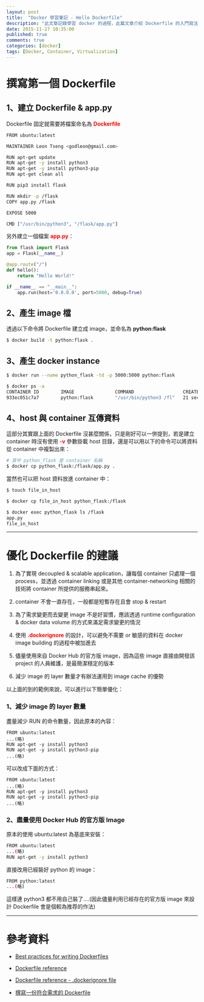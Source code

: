 ```yaml
---
layout: post
title:  "Docker 學習筆記 - Hello Dockerfile"
description: "此文章記錄學習 docker 的過程，此篇文章介紹 Dockerfile 的入門寫法 ... 等"
date: 2015-11-27 10:35:00
published: true
comments: true
categories: [docker]
tags: [Docker, Container, Virtualization]
---
```


撰寫第一個 Dockerfile
====================

1、建立 Dockerfile & app.py
---------------------------

Dockerfile 固定就需要將檔案命名為 <font color='red'>**Dockerfile**</font>

```bash
FROM ubuntu:latest

MAINTAINER Leon Tseng <godleon@gmail.com>

RUN apt-get update
RUN apt-get -y install python3
RUN apt-get -y install python3-pip
RUN apt-get clean all

RUN pip3 install flask

RUN mkdir -p /flask
COPY app.py /flask

EXPOSE 5000

CMD ["/usr/bin/python3", "/flask/app.py"]
```

另外建立一個檔案 <font color='red'>**app.py**</font>：

```python
from flask import Flask
app = Flask(__name__)

@app.route("/")
def hello():
    return "Hello World!"

if __name__ == "__main__":
    app.run(host='0.0.0.0', port=5000, debug=True)
```

2、產生 image 檔
----------------

透過以下命令將 Dockerfile 建立成 image，並命名為 **python:flask**

```bash
$ docker build -t python:flask .
```

3、產生 docker instance
-----------------------

```bash
$ docker run --name python_flask -td -p 5000:5000 python:flask

$ docker ps -a
CONTAINER ID        IMAGE               COMMAND                  CREATED             STATUS              PORTS                    NAMES
933ec051c7a7        python:flask        "/usr/bin/python3 /fl"   21 seconds ago      Up 20 seconds       0.0.0.0:5000->5000/tcp   python_flask
```

4、host 與 container 互傳資料
-----------------------------

這部分其實跟上面的 Dockerfile 沒甚麼關係，只是剛好可以一併提到，若是建立 container 時沒有使用 <font color='red'>**-v**</font> 參數掛載 host 目錄，還是可以用以下的命令可以將資料從 container 中複製出來：

```bash
# 其中 python_flask 是 container 名稱
$ docker cp python_flask:/flask/app.py .
```

當然也可以把 host 資料放進 container 中：

```bash
$ touch file_in_host

$ docker cp file_in_host python_flask:/flask

$ docker exec python_flask ls /flask
app.py
file_in_host
```

-----------------------------------------------------------

優化 Dockerfile 的建議
=====================

1. 為了實現 decoupled & scalable application，讓每個 container 只處理一個 process，並透過 container linking 或是其他 container-networking 相關的技術將 container 所提供的服務串起來。

2. container 不會一直存在，一般都是短暫存在且會 stop & restart

3. 為了需求變更而去變更 image 不是好習慣，應該透過 runtime configuration & docker data volume 的方式來滿足需求變更的情況

4. 使用 <font color='red'>**.dockerignore**</font> 的設計，可以避免不需要 or 敏感的資料在 docker image building 的過程中被加進去

5. 儘量使用來自 Docker Hub 的官方版 image，因為這些 image 直接由開發該 project 的人員維護，是最簡潔穩定的版本

6. 減少 image 的 layer 數量才有辦法運用到 image cache 的優勢

以上面的到的範例來說，可以進行以下簡單優化：

### 1、減少 image 的 layer 數量

盡量減少 RUN 的命令數量，因此原本的內容：

```
FROM ubuntu:latest
...(略)
RUN apt-get -y install python3
RUN apt-get -y install python3-pip
...(略)
```

可以改成下面的方式：

```
FROM ubuntu:latest
...(略)
RUN apt-get -y install python3
RUN apt-get -y install python3-pip
...(略)
```

### 2、盡量使用 Docker Hub 的官方版 Image

原本的使用 ubuntu:latest 為基底來安裝：

```bash
FROM ubuntu:latest
...(略)
RUN apt-get -y install python3
```

直接改用已經裝好 python 的 image：

```bash
FROM python:latest
...(略)
```

這樣連 python3 都不用自己裝了....(因此儘量利用已經存在的官方版 image 來設計 Dockerfile 會是個較為推荐的作法)

-----------------------------------------------------------

參考資料
=======

- [Best practices for writing Dockerfiles](http://docs.docker.com/engine/articles/dockerfile_best-practices/)

- [Dockerfile reference](http://docs.docker.com/engine/reference/builder/)

- [Dockerfile reference - .dockerignore file](http://docs.docker.com/engine/reference/builder/#dockerignore-file)

- [撰寫一份符合需求的 Dockerfile](http://cepave.com/how-to-write-dockerfile/)

